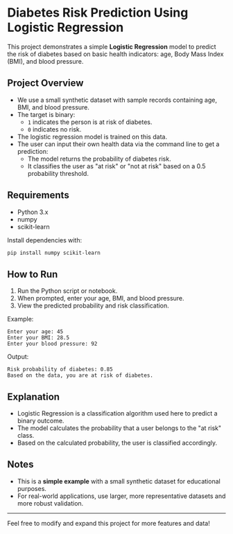 # Diabetes Risk Prediction Using Logistic Regression

This project demonstrates a simple **Logistic Regression** model to predict the risk of diabetes based on basic health indicators: age, Body Mass Index (BMI), and blood pressure.

## Project Overview

- We use a small synthetic dataset with sample records containing age, BMI, and blood pressure.
- The target is binary:
  - `1` indicates the person is at risk of diabetes.
  - `0` indicates no risk.
- The logistic regression model is trained on this data.
- The user can input their own health data via the command line to get a prediction:
  - The model returns the probability of diabetes risk.
  - It classifies the user as "at risk" or "not at risk" based on a 0.5 probability threshold.

## Requirements

- Python 3.x  
- numpy  
- scikit-learn  

Install dependencies with:

```bash
pip install numpy scikit-learn
```

## How to Run

1. Run the Python script or notebook.
2. When prompted, enter your age, BMI, and blood pressure.
3. View the predicted probability and risk classification.

Example:

```
Enter your age: 45
Enter your BMI: 28.5
Enter your blood pressure: 92
```

Output:

```
Risk probability of diabetes: 0.85
Based on the data, you are at risk of diabetes.
```

## Explanation

- Logistic Regression is a classification algorithm used here to predict a binary outcome.
- The model calculates the probability that a user belongs to the "at risk" class.
- Based on the calculated probability, the user is classified accordingly.

## Notes

- This is a **simple example** with a small synthetic dataset for educational purposes.
- For real-world applications, use larger, more representative datasets and more robust validation.

---

Feel free to modify and expand this project for more features and data!
